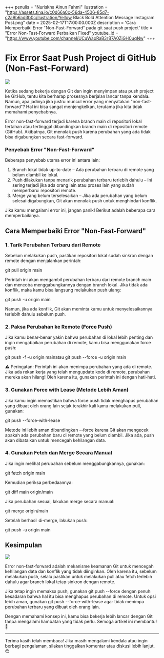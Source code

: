 +++
penulis = "Nuriskha Ainun Fahmi"
ilustration = "https://assets.tina.io/c0d66a0c-56da-4506-85d7-c2a9b6ad3b0c/ilustration/Yellow Black Bold Attention Message Instagram Post.png"
date = 2025-02-17T17:00:00.000Z
description = 'Cara Memperbaiki Error "Non-Fast-Forward" pada git saat push project'
title = "Error Non-Fast-Forward Perbaikan Fixed"
youtube_id = "https://www.youtube.com/channel/UCuWaoRaB3rB7A0ZiGH0uqNw"
+++

# Fix Error Saat Push Project di GitHub (Non-Fast-Forward)

![](/error.png)

Ketika sedang bekerja dengan Git dan ingin menyimpan atau push project ke GitHub, tentu kita berharap prosesnya berjalan lancar tanpa kendala. Namun, apa jadinya jika justru muncul error yang menyatakan "non-fast-forward"? Hal ini bisa sangat menjengkelkan, terutama jika kita tidak memahami penyebabnya.

Error non-fast-forward terjadi karena branch main di repositori lokal tertahan atau tertinggal dibandingkan branch main di repositori remote (GitHub). Akibatnya, Git menolak push karena perubahan yang ada tidak bisa digabungkan secara fast-forward.

### Penyebab Error "Non-Fast-Forward"

Beberapa penyebab utama error ini antara lain:

1. Branch lokal tidak up-to-date – Ada perubahan terbaru di remote yang belum diambil ke lokal.
2. Push dilakukan tanpa menarik perubahan terbaru terlebih dahulu – Ini sering terjadi jika ada orang lain atau proses lain yang sudah memperbarui repositori remote.
3. Merge yang belum terselesaikan – Jika ada perubahan yang belum selesai digabungkan, Git akan menolak push untuk menghindari konflik.

Jika kamu mengalami error ini, jangan panik! Berikut adalah beberapa cara memperbaikinya.

## Cara Memperbaiki Error "Non-Fast-Forward"

### 1. Tarik Perubahan Terbaru dari Remote

Sebelum melakukan push, pastikan repositori lokal sudah sinkron dengan remote dengan menjalankan perintah:

git pull origin main

Perintah ini akan mengambil perubahan terbaru dari remote branch main dan mencoba menggabungkannya dengan branch lokal. Jika tidak ada konflik, maka kamu bisa langsung melakukan push ulang:

git push -u origin main

Namun, jika ada konflik, Git akan meminta kamu untuk menyelesaikannya terlebih dahulu sebelum push.

### 2. Paksa Perubahan ke Remote (Force Push)

Jika kamu benar-benar yakin bahwa perubahan di lokal lebih penting dan ingin mengabaikan perubahan di remote, kamu bisa menggunakan force push:

git push -f -u origin mainatau git push --force -u origin main

⚠️ Peringatan: Perintah ini akan menimpa perubahan yang ada di remote. Jika ada rekan kerja yang telah mengupdate kode di remote, perubahan mereka akan hilang! Oleh karena itu, gunakan perintah ini dengan hati-hati.

### 3. Gunakan Force with Lease (Metode Lebih Aman)

Jika kamu ingin memastikan bahwa force push tidak menghapus perubahan yang dibuat oleh orang lain sejak terakhir kali kamu melakukan pull, gunakan:

git push --force-with-lease

Metode ini lebih aman dibandingkan --force karena Git akan mengecek apakah ada perubahan baru di remote yang belum diambil. Jika ada, push akan dibatalkan untuk mencegah kehilangan data.

### 4. Gunakan Fetch dan Merge Secara Manual

Jika ingin melihat perubahan sebelum menggabungkannya, gunakan:

git fetch origin main

Kemudian periksa perbedaannya:

git diff main origin/main

Jika perubahan sesuai, lakukan merge secara manual:

git merge origin/main

Setelah berhasil di-merge, lakukan push:

git push -u origin main


## Kesimpulan

![](/tutorial/image_2025-02-18_21-18-15.png)

Error non-fast-forward adalah mekanisme keamanan Git untuk mencegah kehilangan data dan konflik yang tidak diinginkan. Oleh karena itu, sebelum melakukan push, selalu pastikan untuk melakukan pull atau fetch terlebih dahulu agar branch lokal tetap sinkron dengan remote.

Jika tetap ingin memaksa push, gunakan git push --force dengan penuh kesadaran bahwa hal itu bisa menghapus perubahan di remote. Untuk opsi lebih aman, gunakan git push --force-with-lease agar tidak menimpa perubahan terbaru yang dibuat oleh orang lain.

Dengan memahami konsep ini, kamu bisa bekerja lebih lancar dengan Git tanpa mengalami hambatan yang tidak perlu. Semoga artikel ini membantu! 🚀

***

Terima kasih telah membaca! Jika masih mengalami kendala atau ingin berbagi pengalaman, silakan tinggalkan komentar atau diskusi lebih lanjut. 😊
